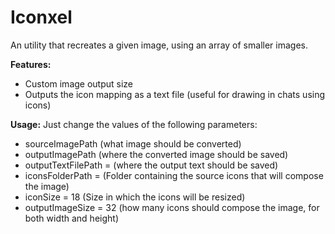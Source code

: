 # Iconxel
An utility that recreates a given image, using an array of smaller images.

**Features:**
* Custom image output size
* Outputs the icon mapping as a text file (useful for drawing in chats using icons)

**Usage:**
Just change the values of the following parameters:

* sourceImagePath (what image should be converted)
* outputImagePath (where the converted image should be saved)
* outputTextFilePath = (where the output text should be saved)
* iconsFolderPath =  (Folder containing the source icons that will compose the image)
* iconSize = 18 (Size in which the icons will be resized)
* outputImageSize = 32 (how many icons should compose the image, for both width and height)
